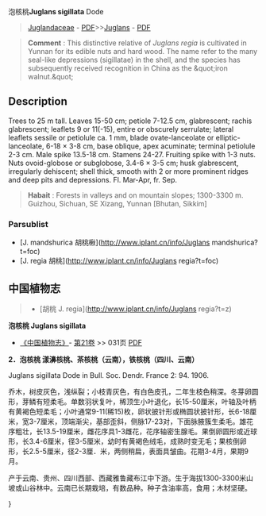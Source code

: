 泡核桃**Juglans sigillata** Dode

> [Juglandaceae](http://www.iplant.cn/info/Juglandaceae?t=foc) - [PDF](http://www.iplant.cn/foc/pdf/Juglandaceae.pdf)>>[Juglans](http://www.iplant.cn/info/Juglans?t=foc) - [PDF](http://www.iplant.cn/foc/pdf/Juglans.pdf)

> **Comment** : 
> This distinctive relative of *Juglans regia* is cultivated in Yunnan for its edible nuts and hard wood. The name refer to the many seal-like depressions (sigillatae) in the shell, and the species has subsequently received recognition in China as the &amp;quot;iron walnut.&amp;quot;

## Description

Trees to 25 m tall. Leaves 15-50 cm; petiole 7-12.5 cm, glabrescent; rachis glabrescent; leaflets 9 or 11(-15), entire or obscurely serrulate; lateral leaflets sessile or petiolule ca. 1 mm, blade ovate-lanceolate or elliptic-lanceolate, 6-18 ×  3-8 cm, base oblique, apex acuminate; terminal petiolule 2-3 cm. Male spike 13.5-18 cm. Stamens 24-27. Fruiting spike with 1-3 nuts. Nuts ovoid-globose or subglobose, 3.4-6 ×  3-5 cm; husk glabrescent, irregularly dehiscent; shell thick, smooth with 2 or more prominent ridges and deep pits and depressions. Fl. Mar-Apr, fr. Sep.

> **Habait** : 
> Forests in valleys and on mountain slopes; 1300-3300 m. Guizhou, Sichuan, SE Xizang, Yunnan [Bhutan, Sikkim]

### Parsublist

* [J.  mandshurica  胡桃楸](http://www.iplant.cn/info/Juglans mandshurica?t=foc)
* [J.  regia  胡桃](http://www.iplant.cn/info/Juglans regia?t=foc)

## 中国植物志

> * [胡桃  J.  regia](http://www.iplant.cn/info/Juglans regia?t=z)

**泡核桃 Juglans sigillata**

* [《中国植物志》](http://www.iplant.cn/frps)- [第21卷](http://www.iplant.cn/frps/vol/21) >> 031页 [PDF](http://www.iplant.cn/frps/pdf/21/031a.pdf)

**2．泡核桃 漾濞核桃、茶核桃（云南），铁核桃（四川、云南）**

Juglans sigillata Dode in Bull. Soc. Dendr. France 2: 94. 1906.

乔木，树皮灰色，浅纵裂；小枝青灰色，有白色皮孔，二年生枝色稍深。冬芽卵圆形，芽鳞有短柔毛。单数羽状复叶，稀顶生小叶退化，长15-50厘米，叶轴及叶柄有黄褐色短柔毛；小叶通常9-11(稀15)枚，卵状披针形或椭圆状披针形，长6-18厘米，宽3-7厘米，顶端渐尖，基部歪斜，侧脉17-23对，下面脉腋簇生柔毛。雄花序粗壮，长13.5-19厘米，雌花序具1-3雌花，花序轴密生腺毛。果倒卵圆形或近球形，长3.4-6厘米，径3-5厘米，幼时有黄褐色绒毛，成熟时变无毛；果核倒卵形，长2.5-5厘米，径2-3厘．米，两侧稍扁，表面具皱曲。花期3-4月，果期9月。

产于云南、贵州、四川西部、西藏雅鲁藏布江中下游。生于海拔1300-3300米山坡或山谷林中。云南已长期栽培，有数品种。种子含油率高，食用；木材坚硬。

}